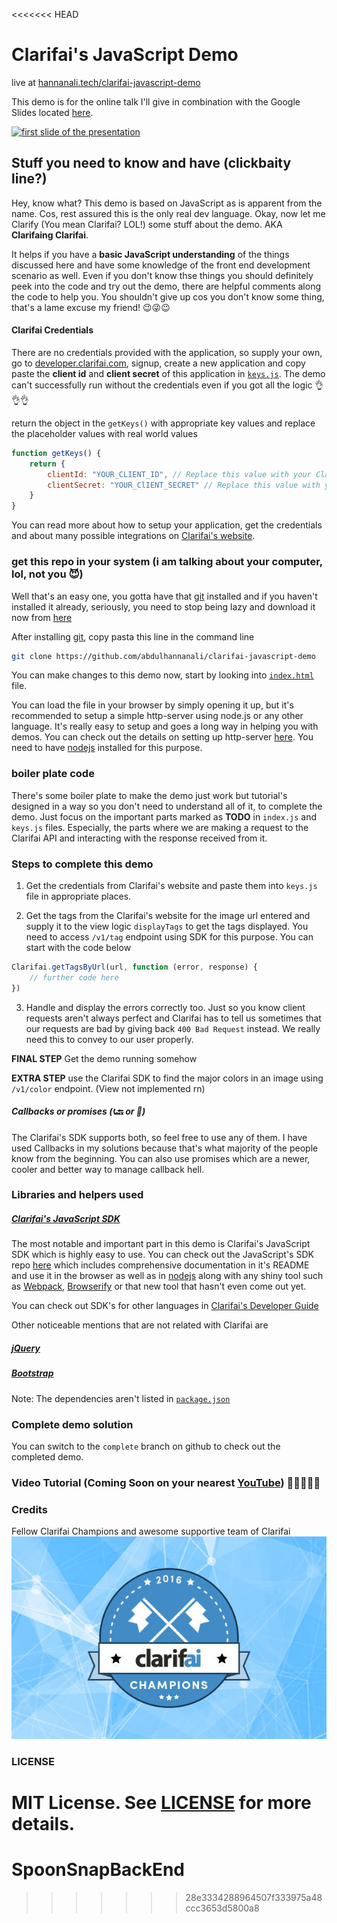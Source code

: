 <<<<<<< HEAD
# Clarifai's JavaScript  Demo 

live at [hannanali.tech/clarifai-javascript-demo](https://hannanali.tech/clarifai-javascript-demo)

This demo is for the online talk I'll  give in combination with the Google Slides located [here](https://goo.gl/A1su2P). 

[![first slide of the presentation](https://cdn.rawgit.com/abdulhannanali/clarifai-javascript-demo/master/assets/clarifai.svg)](https://goo.gl/A1su2P)


## Stuff you need to know and have (clickbaity line?)
Hey, know what? This demo is based on JavaScript as is apparent from the name. Cos, rest assured this is the only real dev language. Okay, now let me Clarify (You mean Clarifai? LOL!) some stuff about the demo. AKA **Clarifaing Clarifai**.

It helps if you have a **basic JavaScript understanding** of the things discussed here and have some knowledge of the front end development scenario as well. Even if you don't know thse things you should definitely peek into the code and try out the demo, there are helpful comments along the code to help you. You shouldn't give up cos you don't know some thing, that's a lame excuse my friend! 😉😜😉

#### Clarifai Credentials
There are no credentials provided with the application, so supply your own, go to [developer.clarifai.com](https://developer.clarifai.com), signup, create a new application and copy paste the **client id** and **client secret** of this application in [`keys.js`](./js/keys.js). The demo can't successfully run without the credentials even if you got all the logic 👌👌👌

return the object in the `getKeys()` with appropriate key values
and replace the placeholder values with real world values

```js
function getKeys() {
	return {
		clientId: "YOUR_CLIENT_ID", // Replace this value with your Clarifai Client ID
		clientSecret: "YOUR_ClIENT_SECRET" // Replace this value with your Clarifai Client Secret
	} 
}
```

You can read more about how to setup your application, get the credentials and about many possible integrations on [Clarifai's website](https://clarifai.com).

### get this repo in your system (i am talking about your computer, lol, not you 😈)

Well that's an easy one, you gotta have that [git](https://git-scm.com/download) installed and if you haven't installed it already, seriously, you need to stop being lazy and download it now from [here](https://git-scm.com/download)

After installing [git](https://git-scm.com/download), copy pasta this line in the command line

```bash
git clone https://github.com/abdulhannanali/clarifai-javascript-demo
```

You can make changes to this demo now, start by looking into [`index.html`](index.html) file.

You can load the file in your browser by simply opening it up, but it's recommended to setup a simple http-server using node.js or any other language. It's really easy to setup and goes a long way in helping you with demos. 
You can check out the details on setting up http-server [here](https://www.npmjs.com/package/http-server). You need to have [nodejs](https://nodejs.org) installed for this purpose. 

### boiler plate code

There's some boiler plate to make the demo just work but tutorial's designed in a way so you don't need to understand all of it, to complete the demo. Just focus on the important parts marked as **TODO** in `index.js` and `keys.js` files. Especially, the parts where we are making a request to  the Clarifai API and interacting with the response received from it.

### Steps to complete this demo

1. Get the credentials from Clarifai's website and paste them into `keys.js` file in appropriate places.

2. Get the tags from the Clarifai's website for the image url entered and supply it to the view logic `displayTags` to get the tags displayed. You need to access `/v1/tag` endpoint using SDK for this purpose. You can start with the code below 

```js
Clarifai.getTagsByUrl(url, function (error, response) {
	// further code here
})
```

3. Handle and display the errors correctly too. Just so you know client requests aren't always perfect and Clarifai has to tell us sometimes that our requests are bad by giving back `400 Bad Request` instead. We really need this to convey to our user properly.

**FINAL STEP**
Get the demo running somehow

**EXTRA STEP**
use the Clarifai SDK to find the major colors in an image using `/v1/color` endpoint. (View not implemented rn)

##### Callbacks or promises (📞🔙 or 👫)

The Clarifai's SDK supports both, so feel free to use any of them. I have used Callbacks in my solutions because that's what majority of the people know from the beginning. You can also use promises which are a newer, cooler and better way to manage callback hell.



### Libraries and helpers used

##### [Clarifai's JavaScript SDK](https://github.com/Clarifai/clarifai-javascript)
The most notable and important part in this demo is Clarifai's JavaScript SDK which is highly easy to use. You can check out the JavaScript's SDK repo [here](https://github.com/Clarifai/clarifai-javascript) which includes comprehensive documentation in it's README and use it in the browser as well as in [nodejs](https://nodejs.org) along with any shiny tool such as [Webpack](https://webpack.io), [Browserify](https://browserify.io) or that new tool that hasn't even come out yet. 

You can check out SDK's for other languages in [Clarifai's Developer Guide](https://developer.clarifai.com/guide)

Other noticeable mentions that are not related with Clarifai are 

##### [jQuery](https://jquery.com)
##### [Bootstrap](https://getbootstrap.com)

Note: The dependencies aren't listed in [`package.json`](package.json)

### Complete demo solution

You can switch to the `complete` branch on github to check out the completed demo.

### Video Tutorial (Coming Soon on your nearest [YouTube](https://youtube.com)) 🎉🎉🎉🎉🎉

### Credits

Fellow Clarifai Champions and awesome supportive team of Clarifai 
![Clarifai Champions 2016](./assets/champions.jpg)

### LICENSE
MIT License. See [LICENSE](LICENSE) for more details.
=======
# SpoonSnapBackEnd
>>>>>>> 28e3334288964507f333975a48ccc3653d5800a8
